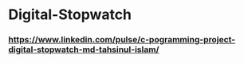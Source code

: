 # Digital-Stopwatch

### https://www.linkedin.com/pulse/c-pogramming-project-digital-stopwatch-md-tahsinul-islam/
